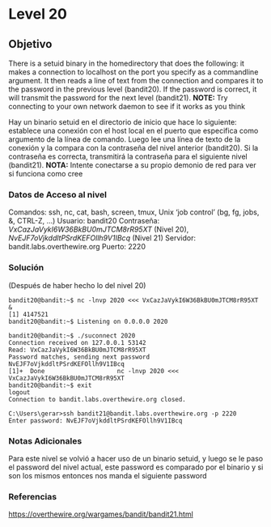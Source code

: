 # Level 20
## Objetivo
There is a setuid binary in the homedirectory that does the following: it makes a connection to localhost on the port you specify as a commandline argument. It then reads a line of text from the connection and compares it to the password in the previous level (bandit20). If the password is correct, it will transmit the password for the next level (bandit21).
**NOTE:** Try connecting to your own network daemon to see if it works as you think

Hay un binario setuid en el directorio de inicio que hace lo siguiente: establece una conexión con el host local en el puerto que especifica como argumento de la línea de comando. Luego lee una línea de texto de la conexión y la compara con la contraseña del nivel anterior (bandit20). Si la contraseña es correcta, transmitirá la contraseña para el siguiente nivel (bandit21).
**NOTA:** Intente conectarse a su propio demonio de red para ver si funciona como cree
### Datos de Acceso al nivel
Comandos: ssh, nc, cat, bash, screen, tmux, Unix ‘job control’ (bg, fg, jobs, &, CTRL-Z, …)
Usuario: bandit20
Contraseña:  *VxCazJaVykI6W36BkBU0mJTCM8rR95XT* (Nivel 20), *NvEJF7oVjkddltPSrdKEFOllh9V1IBcq* (Nivel 21)
Servidor: bandit.labs.overthewire.org
Puerto: 2220
### Solución
(Después de haber hecho lo del nivel 20)
```
bandit20@bandit:~$ nc -lnvp 2020 <<< VxCazJaVykI6W36BkBU0mJTCM8rR95XT &
[1] 4147521
bandit20@bandit:~$ Listening on 0.0.0.0 2020

bandit20@bandit:~$ ./suconnect 2020
Connection received on 127.0.0.1 53142
Read: VxCazJaVykI6W36BkBU0mJTCM8rR95XT
Password matches, sending next password
NvEJF7oVjkddltPSrdKEFOllh9V1IBcq
[1]+  Done                    nc -lnvp 2020 <<< VxCazJaVykI6W36BkBU0mJTCM8rR95XT
bandit20@bandit:~$ exit
logout
Connection to bandit.labs.overthewire.org closed.

C:\Users\gerar>ssh bandit21@bandit.labs.overthewire.org -p 2220
Enter password: NvEJF7oVjkddltPSrdKEFOllh9V1IBcq
```
### Notas Adicionales
Para este nivel se volvió a hacer uso de un binario setuid, y luego se le paso el password del nivel actual, este password es comparado por el binario y si son los mismos entonces nos manda el siguiente password
### Referencias
https://overthewire.org/wargames/bandit/bandit21.html